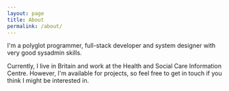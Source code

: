 ```yaml
---
layout: page
title: About
permalink: /about/
---
```


I'm a polyglot programmer, full-stack developer and system designer with very good sysadmin skills.

Currently, I live in Britain and work at the Health and Social Care Information Centre. However, I'm available for projects, so feel free to get in touch if you think I might be interested in.
